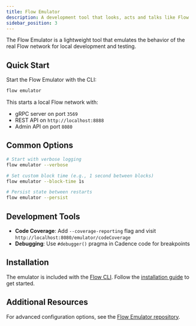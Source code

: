 ```yaml
---
title: Flow Emulator
description: A development tool that looks, acts and talks like Flow
sidebar_position: 3
---
```


The Flow Emulator is a lightweight tool that emulates the behavior of the real Flow network for local development and testing.

## Quick Start

Start the Flow Emulator with the CLI:

```bash
flow emulator
```

This starts a local Flow network with:
- gRPC server on port `3569`
- REST API on `http://localhost:8888`
- Admin API on port `8080`

## Common Options

```bash
# Start with verbose logging
flow emulator --verbose

# Set custom block time (e.g., 1 second between blocks)
flow emulator --block-time 1s

# Persist state between restarts
flow emulator --persist
```

## Development Tools

- **Code Coverage**: Add `--coverage-reporting` flag and visit `http://localhost:8080/emulator/codeCoverage`
- **Debugging**: Use `#debugger()` pragma in Cadence code for breakpoints

## Installation

The emulator is included with the [Flow CLI](../flow-cli/index.md). Follow the [installation guide](../flow-cli/install.md) to get started.

## Additional Resources

For advanced configuration options, see the [Flow Emulator repository](https://github.com/onflow/flow-emulator/).
